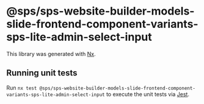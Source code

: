 # @sps/sps-website-builder-models-slide-frontend-component-variants-sps-lite-admin-select-input

This library was generated with [Nx](https://nx.dev).

## Running unit tests

Run `nx test @sps/sps-website-builder-models-slide-frontend-component-variants-sps-lite-admin-select-input` to execute the unit tests via [Jest](https://jestjs.io).
